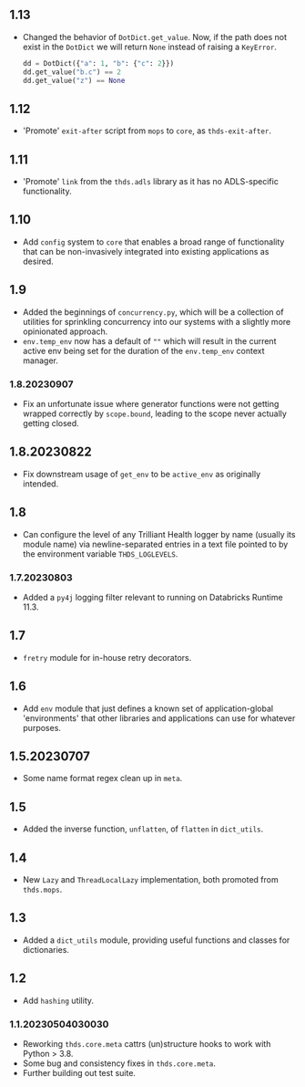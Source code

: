 ## 1.13

- Changed the behavior of `DotDict.get_value`. Now, if the path does not exist in the `DotDict` we will return `None` instead of raising a `KeyError`.

   ```python
   dd = DotDict({"a": 1, "b": {"c": 2}})
   dd.get_value("b.c") == 2
   dd.get_value("z") == None
   ```

## 1.12

- 'Promote' `exit-after` script from `mops` to `core`, as `thds-exit-after`.

## 1.11

- 'Promote' `link` from the `thds.adls` library as it has no ADLS-specific functionality.

## 1.10

- Add `config` system to `core` that enables a broad range of functionality that
  can be non-invasively integrated into existing applications as desired.

## 1.9

- Added the beginnings of `concurrency.py`, which will be a collection
  of utilities for sprinkling concurrency into our systems with a
  slightly more opinionated approach.
- `env.temp_env` now has a default of `""` which will result in the current active env being set for the duration of
the `env.temp_env` context manager.

### 1.8.20230907

- Fix an unfortunate issue where generator functions were not
  getting wrapped correctly by `scope.bound`, leading to the scope
  never actually getting closed.

## 1.8.20230822

- Fix downstream usage of `get_env` to be `active_env` as originally
  intended.

## 1.8

- Can configure the level of any Trilliant Health logger by name
  (usually its module name) via newline-separated entries in a text
  file pointed to by the environment variable `THDS_LOGLEVELS`.

### 1.7.20230803

- Added a `py4j` logging filter relevant to running on Databricks Runtime 11.3.

## 1.7

- `fretry` module for in-house retry decorators.

## 1.6

- Add `env` module that just defines a known set of application-global
  'environments' that other libraries and applications can use for
  whatever purposes.

## 1.5.20230707

- Some name format regex clean up in `meta`.

## 1.5

- Added the inverse function, `unflatten`, of `flatten` in `dict_utils`.

## 1.4

- New `Lazy` and `ThreadLocalLazy` implementation, both promoted from
  `thds.mops`.

## 1.3

- Added a `dict_utils` module, providing useful functions and classes for dictionaries.

## 1.2

- Add `hashing` utility.

### 1.1.20230504030030

- Reworking `thds.core.meta` cattrs (un)structure hooks to work with Python > 3.8.
- Some bug and consistency fixes in `thds.core.meta`.
- Further building out test suite.
